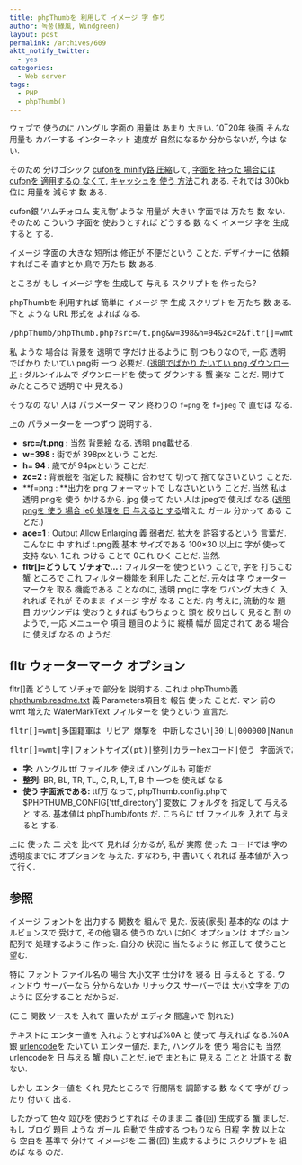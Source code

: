 ```yaml
---
title: phpThumbを 利用して イメージ 字 作り
author: 녹풍(綠風, Windgreen)
layout: post
permalink: /archives/609
aktt_notify_twitter:
  - yes
categories:
  - Web server
tags:
  - PHP
  - phpThumb()
---
```

ウェブで 使うのに ハングル 字面の 用量は あまり 大きい. 10‾20年 後面 そんな 用量も カバーする インターネット 速度が 自然になるか 分からないが, 今は ない.

そのため 分けゴシック <a title="[minify] js, css 圧縮  ウェブサイト 速度 増加, トラフィック 節約" target="_top" href="http://mytory.local/archives/1048">cufonを minify路 圧縮</a>して, <a title="分けゴシックで Cufon 適用 後, 分けゴシックや 清い ゴシックが ある 人には 適用するの ない" target="_top" href="http://mytory.local/archives/1169">字面を 持った 場合には cufonを 適用するの なくて</a>, <a title="[PHP]minify路 jsわ cssを 縮小, 圧縮した 後 ブラウザー キャッシュまで 活用すれば 錦上花を添えるだ" target="_top" href="http://mytory.local/archives/1252">キャッシュを 使う 方法</a>これ ある. それでは 300kb 位に 用量を 減らす 数 ある.

cufon銀 &#8216;ハムチォロム 支え物&#8217; ような 用量が 大きい 字面では 万たち 数 ない. そのため こういう 字面を 使おうとすれば どうする 数 なく イメージ 字を 生成すると する.

イメージ 字面の 大きな 短所は 修正が 不便だという ことだ. デザイナーに 依頼すればこそ 直すとか 鳥で 万たち 数 ある.

ところが もし イメージ 字を 生成して 与える スクリプトを 作ったら?

phpThumbを 利用すれば 簡単に イメージ 字 生成 スクリプトを 万たち 数 ある. 下と ような URL 形式を よれば なる.

<pre>/phpThumb/phpThumb.php?src=/t.png&w=398&h=94&zc=2&fltr[]=wmt|多国籍軍は リビア 爆撃を 中断しなさい|30|L|000000|NanumGothicBold.ttf|100|0|0&f=png&aoe=1</pre>

私 ような 場合は 背景を 透明で 字だけ 出るように 割 つもりなので, 一応 透明でばかり たいてい png街 一つ 必要だ. (<a target="_top" href="http://jp.mytory.local/wp-content/uploads/custom/t.png">透明でばかり たいてい png ダウンロード</a> : ダルンイルムで ダウンロードを 使って ダウンする 蟹 楽な ことだ. 開けてみたところで 透明で 中 見える.)

そうなの ない 人は パラメーター マン 終わりの `f=png` を `f=jpeg` で 直せば なる.

上の パラメーターを 一つずつ 説明する.

*   **src=/t.png :** 当然 背景絵 なる. 透明 png載せる.
*   **w=398 :** 街でが 398pxという ことだ.
*   **h= 94 :** 歳でが 94pxという ことだ.
*   **zc=2 :** 背景絵を 指定した 縦横に 合わせて 切って 捨てなさいという ことだ.
*   **f=png : **出力を png フォーマットで しなさいという ことだ. 当然 私は 透明 pngを 使う かけるから. jpg 使って たい 人は jpegで 使えば なる.(<a title="IE6竜 透明 png 適用 ジャバ スクリプト 中 仮装(家長) 出て 見える の  background イメージまで 処理して 与える DD_belatedPNG" target="_top" href="http://mytory.local/archives/778">透明 pngを 使う 場合 ie6 処理を 日 与えると する</a>増えた ガール 分かって ある ことだ.)
*   **aoe=1 :** Output Allow Enlarging 義 弱者だ. 拡大を 許容するという 言葉だ. こんなに 中 すれば t.png義 基本 サイズである 100&#215;30 以上に 字が 使って 支持 ない. 1これ つける ことで 0これ ひく ことだ. 当然.
*   **fltr[]=どうして ゾチォで&#8230; :** フィルターを 使うという ことで, 字を 打ちこむ 蟹 ところで これ フィルター機能を 利用した ことだ. 元々は 字 ウォーターマークを 取る 機能である ことなのに, 透明 pngに 字を ワバング 大きく 入れれば それが そのまま イメージ 字が なる ことだ. 内 考えに, 流動的な 題目 ガッウンデは 使おうとすれば もうちょっと 頭を 絞り出して 見ると 割 の ようで, 一応 メニューや 項目 題目のように 縦横 幅が 固定されて ある 場合に 使えば なる の ようだ.

## fltr ウォーターマーク オプション

fltr[]義 どうして ゾチォで 部分を 説明する. これは phpThumb義<a target="_top" href="http://phpthumb.sourceforge.net/demo/docs/phpthumb.readme.txt">phpthumb.readme.txt</a> 義 Parameters項目を 報告 使った ことだ. マン 前の wmt 増えた WaterMarkText フィルターを 使うという 宣言だ.

<pre>fltr[]=wmt|多国籍軍は リビア 爆撃を 中断しなさい|30|L|000000|NanumGothicBold.ttf|100</pre>

<pre>fltr[]=wmt|字|フォントサイズ(pt)|整列|カラーhexコード|使う 字面派である|透明度|マージン|傾け 角度|背景色hexコード|背景色 透明度|背景 拡散 方向</pre>

*   **字:** ハングル ttf ファイルを 使えば ハングルも 可能だ
*   **整列:** BR, BL, TR, TL, C, R, L, T, B 中 一つを 使えば なる
*   **使う 字面派である:** ttf万 なって, phpThumb.config.phpで $PHPTHUMB\_CONFIG['ttf\_directory'] 変数に フォルダを 指定して 与えると する. 基本値は phpThumb/fonts だ. こちらに ttf ファイルを 入れて 与えると する.

上に 使った 二 犬を 比べて 見れば 分かるが, 私が 実際 使った コードでは 字の 透明度までに オプションを 与えた. すなわち, 中 書いてくれれば 基本値が 入って行く.

## 参照

イメージ フォントを 出力する 関数を 組んで 見た. 仮装(家長) 基本的な のは ナルビョンスで 受けて, その他 寝る 使うの ない に如く オプションは オプション 配列で 処理するように 作った. 自分の 状況に 当たるように 修正して 使うこと 望む.

特に フォント ファイル名の 場合 大小文字 仕分けを 寝る 日 与えると する. ウィンドウ サーバーなら 分からないか リナックス サーバーでは 大小文字を 刀のように 区分すること だからだ.

(ここ 関数 ソースを 入れて 置いたが エディタ 間違いで 割れた)

テキストに エンター値を 入れようとすれば%0A と 使って 与えれば なる.%0A銀 <a target="_top" href="http://kr.php.net/manual/kr/function.urlencode.php">urlencode</a>を たいてい エンター値だ. また, ハングルを 使う 場合にも 当然 urlencodeを 日 与える 蟹 良い ことだ. ieで まともに 見える ことと 壮語する 数 ない.

しかし エンター値を くれ 見たところで 行間隔を 調節する 数 なくて 字が ぴったり 付いて 出る.

したがって 色々 竝びを 使おうとすれば そのまま 二 番(回) 生成する 蟹 ましだ. もし ブログ 題目 ような ガール 自動で 生成する つもりなら 日程 字 数 以上なら 空白を 基準で 分けて イメージを 二 番(回) 生成するように スクリプトを 組めば なる のだ.